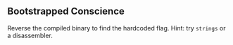 ## Bootstrapped Conscience
Reverse the compiled binary to find the hardcoded flag.
Hint: try `strings` or a disassembler.
